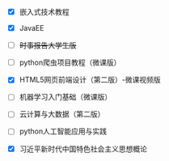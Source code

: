 - [x] 嵌入式技术教程
- [x] JavaEE
- [ ] ~~时事报告大学生版~~
- [ ] python爬虫项目教程（微课版）
- [x] HTML5网页前端设计（第二版）-微课视频版
- [ ] 机器学习入门基础（微课版）
- [ ] 云计算与大数据（第二版）
- [ ] python人工智能应用与实践
- [x] 习近平新时代中国特色社会主义思想概论















